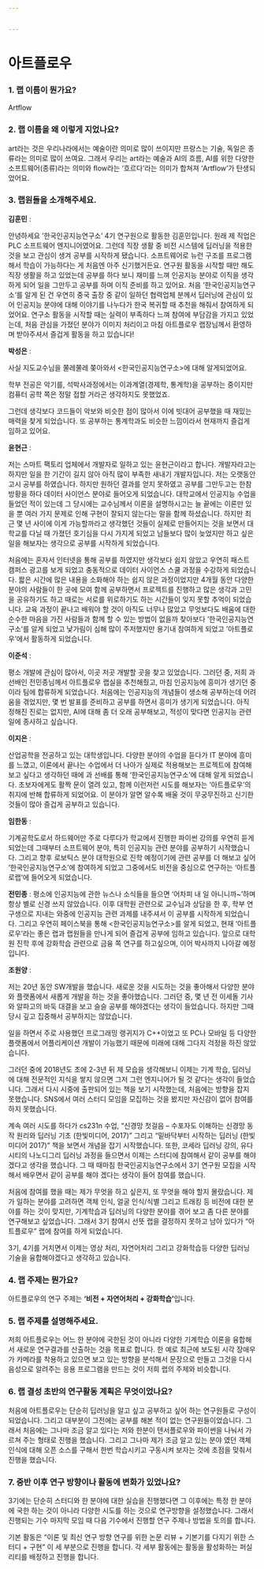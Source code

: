 ```yaml
---


---
```


<h1> 아트플로우 
</h1> <h3>1. 랩 이름이 뭔가요? </h3>
Artflow
 <p></p><h3>2. 랩 이름을 왜 이렇게 지었나요?</h3>
 art라는 것은 우리나라에서는 예술이란 의미로 많이 쓰이지만 프랑스는 기술, 독일은 종류라는 의미로 많이 쓰여요. 그래서 우리는 art라는 예술과 AI의 흐름, AI를 위한 다양한 소프트웨어(종류)라는 의미와 flow라는 ‘흐르다’라는 의미가 합쳐져 ‘Artflow’가 탄생되었어요.<p></p>
<h3>3. 랩원들을 소개해주세요.</h3>
<p><strong>김훈민</strong> :</p>
<p>안녕하세요 ’한국인공지능연구소’ 4기 연구원으로 활동한 김훈민입니다. 원래 제 직업은 PLC 소프트웨어 엔지니어였어요. 그런데 직장 생활 중 비전 시스템에 딥러닝을 적용한 것을 보고 관심이 생겨 공부를 시작하게 됐습니다. 소프트웨어로 뉴런 구조를 프로그램해서 학습이 가능하다는 게 처음엔 아주 신기했거든요. 연구원 활동을 시작할 때만 해도 직장 생활을 하고 있었는데 공부를 하다 보니 재미를 느껴 인공지능 분야로 이직을 생각하게 되어 일을 그만두고 공부를 하며 이직 준비를 하고 있어요. 처음 ‘한국인공지능연구소‘를 알게 된 건 우연히 중국 출장 중 같이 일하던 협력업체 분께서 딥러닝에 관심이 있어 인공지능 분야에 대해 이야기를 나누다가 한국 복귀할 때 추천을 해줘서 참여하게 되었어요. 연구소 활동을 시작할 때는 실력이 부족하다 느껴 참여에 부담감을 가지고 있었는데, 처음 관심을 가졌던 분야가 이미지 처리이고 마침 아트플로우 랩장님께서 환영하며 받아주셔서 즐겁게 활동을 하고 있습니다!</p>
<p><strong>박성은</strong> :</p>
<p>사실 지도교수님을 쭐레쭐레 쫒아와서 &lt;한국인공지능연구소&gt;에 대해 알게되었어요.
</p><p>학부 전공은 악기를, 석박사과정에서는 이과계열(경제학, 통계학)을 공부하는 중이지만 컴퓨터 공학 쪽은 정말 접할 거라곤 생각하지도 못했었죠.</p>
<p>그런데 생각보다 코드들이 악보와 비슷한 점이 많아서 이에 빗대어 공부했을 때 재밌는 매력을 찾게 되었습니다. 또 공부하는 통계학과도 비슷한 느낌이라서 현재까지 즐겁게 임하고 있어요. </p>
<p><strong>윤현근</strong> :</p>
<p>저는 스마트 팩토리 업체에서 개발자로 일하고 있는 윤현근이라고 합니다. 개발자라고는 하지만 일을 한 기간이 길지 않아 아직 많이 부족한 새내기 개발자입니다. 저는 오랫동안 고시 공부를 하였습니다. 하지만 원하던 결과를 얻지 못하였고 공부를 그만두고는 한참 방황을 하다 데이터 사이언스 분야로 들어오게 되었습니다. 대학교에서 인공지능 수업을 들었던 적이 있는데 그 당시에는 교수님께서 이론을 설명하시고는 늘 끝에는 이론만 있을 뿐 여러 가지 문제로 인해 구현이 잘되지 않는다는 말을 함께 하셨습니다. 하지만 최근 몇 년 사이에 이게 가능할까라고 생각했던 것들이 실제로 만들어지는 것을 보면서 대학교를 다닐 때 가졌던 호기심을 다시 가지게 되었고 남들보다 많이 늦었지만 하고 싶은 일을 해보자는 생각으로 공부를 시작하게 되었습니다.
</p><p>처음에는 혼자서 인터넷을 통해 공부를 하였지만 생각보다 쉽지 않았고 우연히 패스트 캠퍼스 광고를 보게 되었고 충동적으로 데이터 사이언스 스쿨 과정을 수강하게 되었습니다. 짧은 시간에 많은 내용을 소화해야 하는 쉽지 않은 과정이었지만 4개월 동안 다양한 분야의 사람들이 한 곳에 모여 함께 공부하면서 프로젝트를 진행하고 많은 생각과 고민을 공유하기도 하고 때로는 서로를 위로하기도 하는 시간들이 잊지 못할 추억이 되었습니다. 교육 과정이 끝나고 배워야 할 것이 아직도 너무나 많았고 무엇보다도 배움에 대한 순수한 마음을 가진 사람들과 함께 할 수 있는 방법이 없을까 찾아보다 ’한국인공지능연구소‘를 알게 되었고 낯가림이 심해 많이 주저했지만 용기내 참여하게 되었고 ’아트플로우’에서 활동하게 되었습니다.</p>
<p><strong>이준석</strong> :</p>
<p> 평소 개발에 관심이 많아서, 이곳 저곳 개발할 곳을 찾고 있었습니다. 그러던 중, 저희 과 선배인 전민종님께서 아트플로우 랩실을 추천해줬고, 마침 인공지능에 흥미가 생기던 중이라 팀에 합류하게 되었습니다. 처음에는 인공지능의 개념들이 생소해 공부하는데 어려움을 겪었지만, 몇 번 발표를 준비하고 공부를 하면서 흥미가 생기게 되었습니다. 아직 정해진 진로는 없지만, AI에 대해 좀 더 오래 공부해보고, 적성이 맞다면 인공지능 관련 일에 종사하고 싶습니다. </p>
<p><strong>이지은</strong> :</p>
<p>산업공학을 전공하고 있는 대학생입니다. 다양한 분야의 수업을 듣다가 IT 분야에 흥미를 느꼈고, 이론에서 끝나는 수업에서 더 나아가 실제로 적용해보는 프로젝트에 참여해보고 싶다고 생각하던 때에 과 선배를 통해 ‘한국인공지능연구소’에 대해 알게 되었습니다. 초보자에게도 활짝 문이 열려 있고, 함께 이런저런 시도를 해보자는 ‘아트플로우’의 취지에 반해 합류하게 되었어요. 이 분야가 알면 알수록 배울 것이 무궁무진하고 신기한 것들이 많아 즐겁게 공부하고 있습니다.</p>
<p><strong>임한동</strong> :</p>
<p>기계공학도로서 하드웨어만 주로 다루다가 학교에서 진행한 파이썬 
강의를 우연히 듣게 되었는데 그때부터 소프트웨어 분야, 특히 
인공지능 관련 분야를 공부하기 시작했습니다. 그리고 향후 로보틱스 분야 대학원으로 진학 예정이기에 관련 공부를 더 해보고 싶어 
‘한국인공지능연구소’에 참여하게 되었고 그중에서도 비전을 중심으로 연구하는 ‘아트플로랩‘에 들어오게 되었습니다.</p>
<p><strong>전민종</strong> : 
평소에 인공지능에 관한 뉴스나 소식들을 들으면 ‘어차피 내 일 아니니까~’하며 항상 별로 신경 쓰지 않았습니다. 이후 대학원 관련으로 교수님과 상담을 한 후, 학부 연구생으로 지내는 와중에 인공지능 관련 과제를 내주셔서 이 공부를 시작하게 되었습니다. 그리고 우연히
페이스북을 통해 &lt;한국인공지능연구소&gt;를 알게 되었고, 현재 ‘아트플로우’라는 좋은 랩과 랩원들을 만나게 되어 즐겁게 공부에 임하고 있습니다. 앞으로 대학원 진학 후에 강화학습 관련으로 금융 쪽 연구를 하고싶으며, 이어 박사까지 나아갈 예정입니다.</p>
<p><strong>조원양</strong> :</p>
<p>저는 20년 동안 SW개발을 했습니다. 새로운 것을 시도하는 것을 좋아해서 다양한 분야와 플랫폼에서 새롭게 개발을 하는 것을 좋아했습니다. 그러던 중, 몇 년 전 이세돌 기사와 알파고의 바둑 대결을 보고 슬슬 공부를 해야겠다는 생각이 들었습니다. 하지만 그때 당시 깊고 집중해서 공부하지는 않았습니다.
</p><p>일을 하면서 주로 사용했던 프로그래밍 랭귀지가 C++이었고 또 PC나 모바일 등 다양한 플랫폼에서 어플리케이션 개발이 가능했기 때문에 미래에 대해 그다지 걱정을 하진 않았습니다.</p>
<p>그러던 중에 2018년도 초에 2-3년 뒤 제 모습을 생각해보니 이제는 기계 학습, 딥러닝에 대해 전문적인 지식을 쌓지 않으면 그저 그런 엔지니어가 될 것 같다는 생각이 들었습니다. 그래서 다시 시중에 출판되어 있는 책을 보기 시작했는데, 처음에는 방향을 잡지 못했습니다. SNS에서 여러 스터디 모임을 모집하는 것을 봤지만 자신감이 없어 참여를 하지 못했습니다.</p>
<p>계속 여러 시도를 하다가 cs231n 수업, “신경망 첫걸음 – 수포자도 이해하는 신경망 동작 원리와 딥러닝 기초 (한빛미디어, 2017)” 그리고 “밑바닥부터 시작하는 딥러닝 (한빛미디어 2017)” 책을 보면서 개념을 잡기 시작했습니다. 또한, 코세라 딥러닝 강의, 유다시티의 나노디그리 딥러닝 과정을 들으면서 이제는 스터디에 참여해서 같이 공부를 해야겠다고 생각을 했습니다. 그 때 때마침 한국인공지능연구소에서 3기 연구원 모집을 시작해서 배우면서 같이 공부를 해야 겠다는 생각이 들어 참여를 했습니다.</p>
<p>처음에 참여를 했을 때는 제가 무엇을 하고 싶은지, 또 무엇을 해야 할지 몰랐습니다. 제가 일하는 분야를 고려하면 객체 인식, 얼굴 인식/식별 그리고 트래킹 등 비전에 대한 분야를 하는 것이 맞지만, 기계학습과 딥러닝의 다양한 분야를 겪어 보고 좀 다른 분야를 연구해보고 싶었습니다. 그래서 3기 참여시 선뜻 랩을 결정하지 못하고 남아 있다가 “아트플로우” 랩에 참여를 하게 되었습니다.</p>
<p>3기, 4기를 거치면서 이제는 영상 처리, 자연어처리 그리고 강화학습등 다양한 딥러닝 기술을 융합해야겠다고 생각하고 있습니다.</p>
<h3>4. 랩 주제는 뭔가요?
</h3><p>아트플로우의 연구 주제는 <strong>‘비전 + 자연어처리 + 강화학습’</strong>입니다.</p>
<h3>5. 랩 주제를 설명해주세요.</h3>
<p>저희 아트플로우는 어느 한 분야에 국한된 것이 아니라 다양한 기계학습 이론을 융합해서 새로운 연구결과를 산출하는 것을 목표로 합니다. 한 예로 최근에 보도된 시각 장애우가 카메라를 착용하고 있으면 보고 있는 방향을 분석해서 문장으로 만들고 그것을 다시 음성으로 알려주는 응용 프로그램을 만드는 것이 저희 랩의 주제와 비슷합니다.</p>
<h3>6. 랩 결성 초반의 연구활동 계획은 무엇이었나요?</h3>
<p>처음에 아트플로우는 단순히 딥러닝을 알고 싶고 공부하고 싶어 하는 연구원들로 구성이 되었습니다. 그리고 대부분이 그전에는 공부를 해본 적이 없는 연구원들이었습니다. 그래서 처음에는 그나마 조금 알고 있다는 저와 한분이 텐서플로우와 파이썬을 나눠서 가르쳐 주는 형태로 진행을 했습니다. 그리고 그나마 제가 조금 알고 있는 분야 였던 객체 인식에 대해 오픈 소스를 구해서 한번 학습시키고 구동시켜 보자는 것에 초점을 맞춰서 진행을 했습니다.</p>
<h3>7. 중반 이후 연구 방향이나 활동에 변화가 있었나요?</h3>
<p>3기에는 단순히 스터디와 한 분야에 대한 실습을 진행했다면 그 이후에는 특정 한 분야에 국한 하는 것이 아니라 다양한 시도를 하는 것으로 연구방향을 설정했습니다. 그래서 진행되는 기수 마지막 모임 때 다음 기수에서 진행할 연구 주제나 방법을 토의를 합니다.
</p><p>기본 활동은 “이론 및 최신 연구 방향 연구를 위한 논문 리뷰 + 기본기를 다지기 위한 스터디 + 구현” 이 세 부분으로 진행을 합니다. 각 세부 활동에는 활동을 활성화하는 퍼실리티를 배정하고 진행을 합니다.</p>

